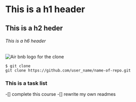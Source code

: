 # This is a h1 header
## This is a h2 heder
###### This is a h6 header

![Air bnb logo for the clone](https://s3.amazonaws.com/alx-intranet.hbtn.io/uploads/medias/2018/6/65f4a1dd9c51265f49d0.png?X-Amz-Algorithm=AWS4-HMAC-SHA256&X-Amz-Credential=AKIARDDGGGOUSBVO6H7D%2F20231205%2Fus-east-1%2Fs3%2Faws4_request&X-Amz-Date=20231205T165134Z&X-Amz-Expires=86400&X-Amz-SignedHeaders=host&X-Amz-Signature=ed11407bf7485773c1f6821ccbbfa9dd881b802344eaa376b854fdff123cf206)

```
$ git clone
git clone https://github.com/user_name/name-of-repo.git
```
### This is a task list
-[] complete this course
-[] rewrite my own readmes
